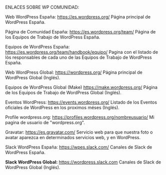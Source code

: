 ENLACES SOBRE WP COMUNIDAD:

Web WordPress España: https://es.wordpress.org/ 
Página principal de WordPress España.

Página de Comunidad España: https://es.wordpress.org/team/ 
Página de los Equipos de Trabajo de WordPress España.

Equipos de WordPress España: https://es.wordpress.org/team/handbook/equipo/ 
Pagina con el listado de lòs responsables de cada uno de las Equipos de Trabajo de WordPress España.

Web WordPress Global: https://wordpress.org/ 
Página principal de WordPress Global (Inglés).

Equipos de WordPress Global (Make) https://make.wordpress.org/ 
Página de los Equipos de Trabajo de WordPress Global (Inglés).

Eventos WordPress: https://events.wordpress.org/ 
Listado de los Eventos oficiales de WordPress en los proximos méses (Inglés).

Profile wordpress.org: https://profiles.wordpress.org/nombreusuario/ 
Mi pagina de usuario de "wordpress.org".

Gravatar: https://es.gravatar.com/ 
Servicio web para que nuestra foto o avatar aparezca en determinados servicios web, y en WordPress.

Slack WordPress España: https://wpes.slack.com/ 
Canales de Slack de WordPress España.

**Slack WordPress Global:** https://wordpress.slack.com 
Canales de Slack de WordPress Global (Inglés).
